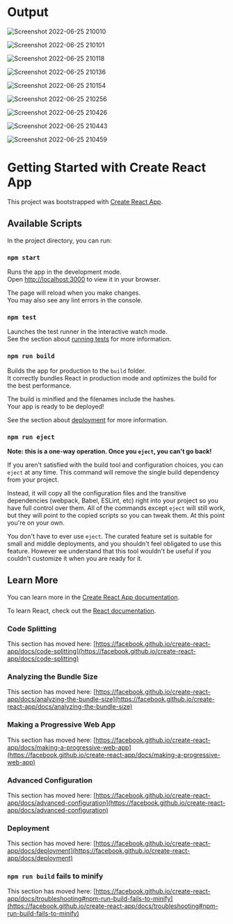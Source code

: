 # Output

![Screenshot 2022-06-25 210010](https://user-images.githubusercontent.com/88966974/178007065-3af60558-b6f3-46e3-bb14-5375e8323299.png)


![Screenshot 2022-06-25 210101](https://user-images.githubusercontent.com/88966974/178006596-cc8dc328-59e9-483a-9453-5e0748a29a29.png)

![Screenshot 2022-06-25 210118](https://user-images.githubusercontent.com/88966974/178006628-d196222b-a88e-4559-8814-d2509c5b50af.png)

![Screenshot 2022-06-25 210136](https://user-images.githubusercontent.com/88966974/178006650-63c8ff45-c580-4e26-842c-eba41e81d8d2.png)

![Screenshot 2022-06-25 210154](https://user-images.githubusercontent.com/88966974/178006741-6145fd1a-d9d9-4e87-9b50-804d7c9f73a7.png)

![Screenshot 2022-06-25 210256](https://user-images.githubusercontent.com/88966974/178006755-f91f08ef-7ff6-47f2-af47-f2ae58c4ad14.png)

![Screenshot 2022-06-25 210426](https://user-images.githubusercontent.com/88966974/178006776-7c19dbd3-07a0-45c7-834c-3c1c084482d7.png)

![Screenshot 2022-06-25 210443](https://user-images.githubusercontent.com/88966974/178006795-458d3c7b-2eb7-482e-b486-327bfbc38e4f.png)

![Screenshot 2022-06-25 210459](https://user-images.githubusercontent.com/88966974/178006821-1b6ebf37-1035-41df-b3f0-092831a16aab.png)

# Getting Started with Create React App

This project was bootstrapped with [Create React App](https://github.com/facebook/create-react-app).

## Available Scripts

In the project directory, you can run:

### `npm start`

Runs the app in the development mode.\
Open [http://localhost:3000](http://localhost:3000) to view it in your browser.

The page will reload when you make changes.\
You may also see any lint errors in the console.

### `npm test`

Launches the test runner in the interactive watch mode.\
See the section about [running tests](https://facebook.github.io/create-react-app/docs/running-tests) for more information.

### `npm run build`

Builds the app for production to the `build` folder.\
It correctly bundles React in production mode and optimizes the build for the best performance.

The build is minified and the filenames include the hashes.\
Your app is ready to be deployed!

See the section about [deployment](https://facebook.github.io/create-react-app/docs/deployment) for more information.

### `npm run eject`

**Note: this is a one-way operation. Once you `eject`, you can't go back!**

If you aren't satisfied with the build tool and configuration choices, you can `eject` at any time. This command will remove the single build dependency from your project.

Instead, it will copy all the configuration files and the transitive dependencies (webpack, Babel, ESLint, etc) right into your project so you have full control over them. All of the commands except `eject` will still work, but they will point to the copied scripts so you can tweak them. At this point you're on your own.

You don't have to ever use `eject`. The curated feature set is suitable for small and middle deployments, and you shouldn't feel obligated to use this feature. However we understand that this tool wouldn't be useful if you couldn't customize it when you are ready for it.

## Learn More

You can learn more in the [Create React App documentation](https://facebook.github.io/create-react-app/docs/getting-started).

To learn React, check out the [React documentation](https://reactjs.org/).

### Code Splitting

This section has moved here: [https://facebook.github.io/create-react-app/docs/code-splitting](https://facebook.github.io/create-react-app/docs/code-splitting)

### Analyzing the Bundle Size

This section has moved here: [https://facebook.github.io/create-react-app/docs/analyzing-the-bundle-size](https://facebook.github.io/create-react-app/docs/analyzing-the-bundle-size)

### Making a Progressive Web App

This section has moved here: [https://facebook.github.io/create-react-app/docs/making-a-progressive-web-app](https://facebook.github.io/create-react-app/docs/making-a-progressive-web-app)

### Advanced Configuration

This section has moved here: [https://facebook.github.io/create-react-app/docs/advanced-configuration](https://facebook.github.io/create-react-app/docs/advanced-configuration)

### Deployment

This section has moved here: [https://facebook.github.io/create-react-app/docs/deployment](https://facebook.github.io/create-react-app/docs/deployment)

### `npm run build` fails to minify

This section has moved here: [https://facebook.github.io/create-react-app/docs/troubleshooting#npm-run-build-fails-to-minify](https://facebook.github.io/create-react-app/docs/troubleshooting#npm-run-build-fails-to-minify)
